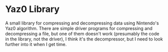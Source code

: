 # Yaz0 Library

A small library for compressing and decompressing data using Nintendo's Yaz0 algorithm.
There are simple driver programs for compressing and decompressing a file, but one of them doesn't work (presumably the code in the library, not the driver), I think it's the decompressor, but I need to look further into it when I get time.
